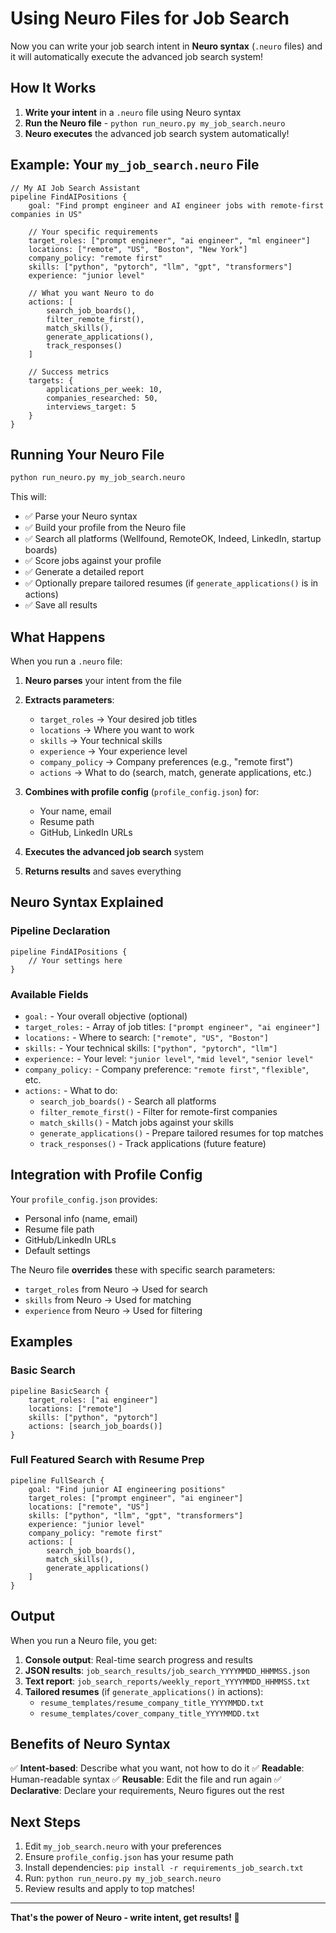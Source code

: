 # Using Neuro Files for Job Search

Now you can write your job search intent in **Neuro syntax** (`.neuro` files) and it will automatically execute the advanced job search system!

## How It Works

1. **Write your intent** in a `.neuro` file using Neuro syntax
2. **Run the Neuro file** - `python run_neuro.py my_job_search.neuro`
3. **Neuro executes** the advanced job search system automatically!

## Example: Your `my_job_search.neuro` File

```neuro
// My AI Job Search Assistant
pipeline FindAIPositions {
    goal: "Find prompt engineer and AI engineer jobs with remote-first companies in US"
    
    // Your specific requirements
    target_roles: ["prompt engineer", "ai engineer", "ml engineer"]
    locations: ["remote", "US", "Boston", "New York"]
    company_policy: "remote first"
    skills: ["python", "pytorch", "llm", "gpt", "transformers"]
    experience: "junior level"
    
    // What you want Neuro to do
    actions: [
        search_job_boards(),
        filter_remote_first(),
        match_skills(),
        generate_applications(),
        track_responses()
    ]
    
    // Success metrics
    targets: {
        applications_per_week: 10,
        companies_researched: 50,
        interviews_target: 5
    }
}
```

## Running Your Neuro File

```bash
python run_neuro.py my_job_search.neuro
```

This will:
- ✅ Parse your Neuro syntax
- ✅ Build your profile from the Neuro file
- ✅ Search all platforms (Wellfound, RemoteOK, Indeed, LinkedIn, startup boards)
- ✅ Score jobs against your profile
- ✅ Generate a detailed report
- ✅ Optionally prepare tailored resumes (if `generate_applications()` is in actions)
- ✅ Save all results

## What Happens

When you run a `.neuro` file:

1. **Neuro parses** your intent from the file
2. **Extracts parameters**:
   - `target_roles` → Your desired job titles
   - `locations` → Where you want to work
   - `skills` → Your technical skills
   - `experience` → Your experience level
   - `company_policy` → Company preferences (e.g., "remote first")
   - `actions` → What to do (search, match, generate applications, etc.)

3. **Combines with profile config** (`profile_config.json`) for:
   - Your name, email
   - Resume path
   - GitHub, LinkedIn URLs

4. **Executes the advanced job search** system

5. **Returns results** and saves everything

## Neuro Syntax Explained

### Pipeline Declaration
```neuro
pipeline FindAIPositions {
    // Your settings here
}
```

### Available Fields

- `goal:` - Your overall objective (optional)
- `target_roles:` - Array of job titles: `["prompt engineer", "ai engineer"]`
- `locations:` - Where to search: `["remote", "US", "Boston"]`
- `skills:` - Your technical skills: `["python", "pytorch", "llm"]`
- `experience:` - Your level: `"junior level"`, `"mid level"`, `"senior level"`
- `company_policy:` - Company preference: `"remote first"`, `"flexible"`, etc.
- `actions:` - What to do:
  - `search_job_boards()` - Search all platforms
  - `filter_remote_first()` - Filter for remote-first companies
  - `match_skills()` - Match jobs against your skills
  - `generate_applications()` - Prepare tailored resumes for top matches
  - `track_responses()` - Track applications (future feature)

## Integration with Profile Config

Your `profile_config.json` provides:
- Personal info (name, email)
- Resume file path
- GitHub/LinkedIn URLs
- Default settings

The Neuro file **overrides** these with specific search parameters:
- `target_roles` from Neuro → Used for search
- `skills` from Neuro → Used for matching
- `experience` from Neuro → Used for filtering

## Examples

### Basic Search
```neuro
pipeline BasicSearch {
    target_roles: ["ai engineer"]
    locations: ["remote"]
    skills: ["python", "pytorch"]
    actions: [search_job_boards()]
}
```

### Full Featured Search with Resume Prep
```neuro
pipeline FullSearch {
    goal: "Find junior AI engineering positions"
    target_roles: ["prompt engineer", "ai engineer"]
    locations: ["remote", "US"]
    skills: ["python", "llm", "gpt", "transformers"]
    experience: "junior level"
    company_policy: "remote first"
    actions: [
        search_job_boards(),
        match_skills(),
        generate_applications()
    ]
}
```

## Output

When you run a Neuro file, you get:

1. **Console output**: Real-time search progress and results
2. **JSON results**: `job_search_results/job_search_YYYYMMDD_HHMMSS.json`
3. **Text report**: `job_search_reports/weekly_report_YYYYMMDD_HHMMSS.txt`
4. **Tailored resumes** (if `generate_applications()` in actions):
   - `resume_templates/resume_company_title_YYYYMMDD.txt`
   - `resume_templates/cover_company_title_YYYYMMDD.txt`

## Benefits of Neuro Syntax

✅ **Intent-based**: Describe what you want, not how to do it
✅ **Readable**: Human-readable syntax
✅ **Reusable**: Edit the file and run again
✅ **Declarative**: Declare your requirements, Neuro figures out the rest

## Next Steps

1. Edit `my_job_search.neuro` with your preferences
2. Ensure `profile_config.json` has your resume path
3. Install dependencies: `pip install -r requirements_job_search.txt`
4. Run: `python run_neuro.py my_job_search.neuro`
5. Review results and apply to top matches!

---

**That's the power of Neuro - write intent, get results! 🚀**

